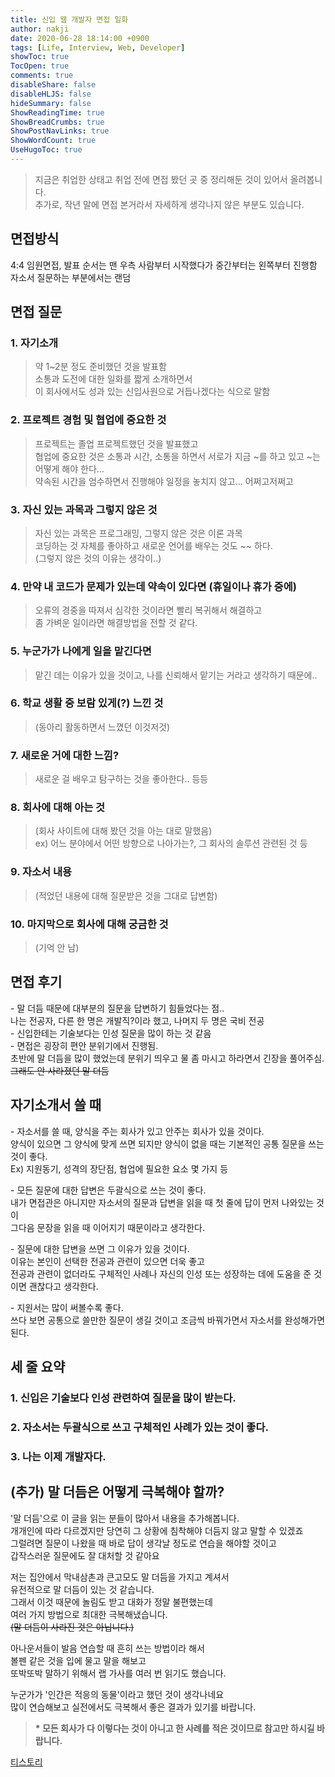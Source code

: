 ```yaml
---
title: 신입 웹 개발자 면접 일화
author: nakji
date: 2020-06-28 18:14:00 +0900
tags: [Life, Interview, Web, Developer]
showToc: true
TocOpen: true
comments: true
disableShare: false
disableHLJS: false
hideSummary: false
ShowReadingTime: true
ShowBreadCrumbs: true
ShowPostNavLinks: true
ShowWordCount: true
UseHugoToc: true
---
```

>지금은 취업한 상태고 취업 전에 면접 봤던 곳 중 정리해둔 것이 있어서 올려봅니다.    
추가로, 작년 말에 면접 본거라서 자세하게 생각나지 않은 부분도 있습니다.

## 면접방식
4:4 임원면접, 발표 순서는 맨 우측 사람부터 시작했다가 중간부터는 왼쪽부터 진행함     
자소서 질문하는 부분에서는 랜덤

## 면접 질문
### 1. 자기소개
>약 1~2분 정도 준비했던 것을 발표함   
소통과 도전에 대한 일화를 짧게 소개하면서   
이 회사에서도 성과 있는 신입사원으로 거듭나겠다는 식으로 말함

### 2. 프로젝트 경험 및 협업에 중요한 것
>프로젝트는 졸업 프로젝트했던 것을 발표했고   
협업에 중요한 것은 소통과 시간, 소통을 하면서 서로가 지금 ~를 하고 있고 ~는 어떻게 해야 한다...     
약속된 시간을 엄수하면서 진행해야 일정을 놓치지 않고... 어쩌고저쩌고

### 3. 자신 있는 과목과 그렇지 않은 것
>자신 있는 과목은 프로그래밍, 그렇지 않은 것은 이론 과목    
코딩하는 것 자체를 좋아하고 새로운 언어를 배우는 것도 ~~ 하다.  
(그렇지 않은 것의 이유는 생각이..)

### 4. 만약 내 코드가 문제가 있는데 약속이 있다면 (휴일이나 휴가 중에)
>오류의 경중을 따져서 심각한 것이라면 빨리 복귀해서 해결하고    
좀 가벼운 일이라면 해결방법을 전할 것 같다.

### 5. 누군가가 나에게 일을 맡긴다면
>맡긴 데는 이유가 있을 것이고, 나를 신뢰해서 맡기는 거라고 생각하기 때문에.. 

### 6. 학교 생활 중 보람 있게(?) 느낀 것
>(동아리 활동하면서 느꼈던 이것저것)

### 7. 새로운 거에 대한 느낌?
>새로운 걸 배우고 탐구하는 것을 좋아한다.. 등등

### 8. 회사에 대해 아는 것
>(회사 사이트에 대해 봤던 것을 아는 대로 말했음)    
ex) 어느 분야에서 어떤 방향으로 나아가는?, 그 회사의 솔루션 관련된 것 등

### 9. 자소서 내용
>(적었던 내용에 대해 질문받은 것을 그대로 답변함)

### 10. 마지막으로 회사에 대해 궁금한 것
>(기억 안 남)

## 면접 후기
\- 말 더듬 때문에 대부분의 질문을 답변하기 힘들었다는 점..  
나는 전공자, 다른 한 명은 개발직?이라 했고, 나머지 두 명은 국비 전공    
\- 신입한테는 기술보다는 인성 질문을 많이 하는 것 같음  
\- 면접은 굉장히 편안 분위기에서 진행됨.    
초반에 말 더듬을 많이 했었는데 분위기 띄우고 물 좀 마시고 하라면서 긴장을 풀어주심.     
~~그래도 안 사라졌던 말 더듬~~


## 자기소개서 쓸 때
\- 자소서를 쓸 때, 양식을 주는 회사가 있고 안주는 회사가 있을 것이다.   
양식이 있으면 그 양식에 맞게 쓰면 되지만 양식이 없을 때는 기본적인 공통 질문을 쓰는 것이 좋다.  
Ex) 지원동기, 성격의 장단점, 협업에 필요한 요소 몇 가지 등

\- 모든 질문에 대한 답변은 두괄식으로 쓰는 것이 좋다.   
내가 면접관은 아니지만 자소서의 질문과 답변을 읽을 때 첫 줄에 답이 먼저 나와있는 것이   
그다음 문장을 읽을 때 이어지기 때문이라고 생각한다.

\- 질문에 대한 답변을 쓰면 그 이유가 있을 것이다.   
이유는 본인이 선택한 전공과 관련이 있으면 더욱 좋고     
전공과 관련이 없더라도 구체적인 사례나 자신의 인성 또는 성장하는 데에 도움을 준 것이면 괜찮다고 생각한다.

\- 지원서는 많이 써볼수록 좋다.    
쓰다 보면 공통으로 쓸만한 질문이 생길 것이고 조금씩 바꿔가면서 자소서를 완성해가면 된다.


## 세 줄 요약
### 1. 신입은 기술보다 인성 관련하여 질문을 많이 받는다.
### 2. 자소서는 두괄식으로 쓰고 구체적인 사례가 있는 것이 좋다.
### 3. 나는 이제 개발자다.


## (추가) 말 더듬은 어떻게 극복해야 할까?
'말 더듬'으로 이 글을 읽는 분들이 많아서 내용을 추가해봅니다.    
개개인에 따라 다르겠지만 당연히 그 상황에 침착해야 더듬지 않고 말할 수 있겠죠   
그럴려면 질문이 나왔을 때 바로 답이 생각날 정도로 연습을 해야할 것이고  
갑작스러운 질문에도 잘 대처할 것 같아요

저는 집안에서 막내삼촌과 큰고모도 말 더듬을 가지고 계셔서   
유전적으로 말 더듬이 있는 것 같습니다.  
그래서 이것 때문에 놀림도 받고 대화가 정말 불편했는데   
여러 가지 방법으로 최대한 극복해냈습니다.   
~~(말 더듬이 사라진 것은 아닙니다.)~~

아나운서들이 발음 연습할 때 흔히 쓰는 방법이라 해서     
볼펜 같은 것을 입에 물고 말을 해보고    
또박또박 말하기 위해서 랩 가사를 여러 번 읽기도 했습니다.

누군가가 '인간은 적응의 동물'이라고 했던 것이 생각나네요    
많이 연습해보고 실전에서도 극복해서 좋은 결과가 있기를 바랍니다.


>**\* 모든 회사가 다 이렇다는 것이 아니고 한 사례를 적은 것이므로 참고만 하시길 바랍니다.**

[티스토리](https://memories95.tistory.com/165)